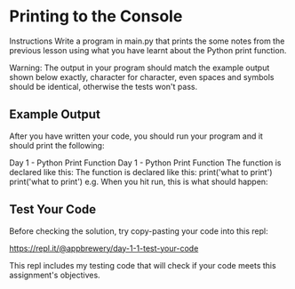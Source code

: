 # Printing to the Console
Instructions
Write a program in main.py that prints the some notes from the previous lesson using what you have learnt about the Python print function.

Warning: The output in your program should match the example output shown below exactly, character for character, even spaces and symbols should be identical, otherwise the tests won't pass.

## Example Output
After you have written your code, you should run your program and it should print the following:

Day 1 - Python Print Function
Day 1 - Python Print Function
The function is declared like this:
The function is declared like this:
print('what to print')
print('what to print')
e.g. When you hit run, this is what should happen:


## Test Your Code
Before checking the solution, try copy-pasting your code into this repl:

https://repl.it/@appbrewery/day-1-1-test-your-code

This repl includes my testing code that will check if your code meets this assignment's objectives.
